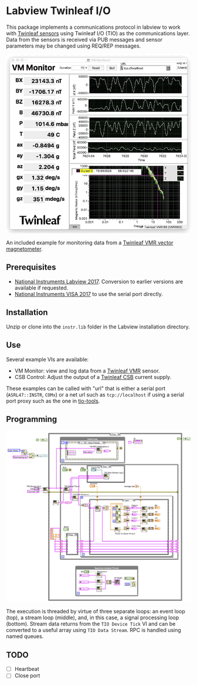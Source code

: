 # Labview Twinleaf I/O

This package implements a communications protocol in labview to work with [Twinleaf sensors](http://www.twinleaf.com) using Twinleaf I/O (TIO) as the communications layer. Data from the sensors is received via PUB messages and sensor parameters may be changed using REQ/REP messages.

![VM Monitor](doc/VMmonitor.gif)

An included example for monitoring data from a [Twinleaf VMR vector magnetometer](http://www.twinleaf.com/vector/VMR).

## Prerequisites

- [National Instruments Labview 2017](https://ni.com/labview). Conversion to earlier versions are available if requested.
- [National Instruments VISA 2017](https://ni.com/visa) to use the serial port directly.

## Installation

Unzip or clone into the `instr.lib` folder in the Labview installation directory. 

## Use

Several example VIs are available:

  - VM Monitor: view and log data from a [Twinleaf VMR](http://www.twinleaf.com/vector/VMR) sensor.
  - CSB Control: Adjust the output of a [Twinleaf CSB](http://www.twinleaf.com/current/CSB) current supply.

These examples can be called with "url" that is either a serial port (`ASRL47::INSTR`, `COMx`) or a net url such as `tcp://localhost` if using a serial port proxy such as the one in [tio-tools](https://github.com/twinleaf/tio-tools). 

## Programming

![VM Monitor](doc/VIexample.png)

The execution is threaded by virtue of three separate loops: an event loop (top), a stream loop (middle), and, in this case, a signal processing loop (bottom). Stream data returns from the `TIO Device Tick` VI and can be converted to a useful array using `TIO Data Stream`. RPC is handled using named queues.

## TODO

  - [ ] Heartbeat
  - [ ] Close port
